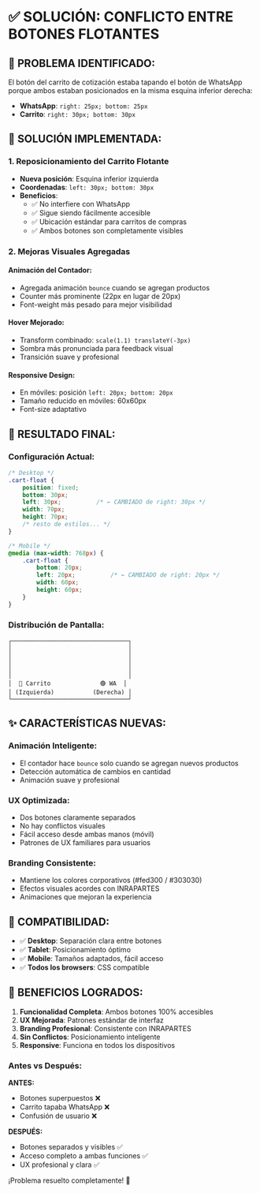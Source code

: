 # ✅ SOLUCIÓN: CONFLICTO ENTRE BOTONES FLOTANTES

## 🚨 **PROBLEMA IDENTIFICADO:**

El botón del carrito de cotización estaba tapando el botón de WhatsApp porque ambos estaban posicionados en la misma esquina inferior derecha:

- **WhatsApp**: `right: 25px; bottom: 25px`
- **Carrito**: `right: 30px; bottom: 30px`

## 🔧 **SOLUCIÓN IMPLEMENTADA:**

### 1. **Reposicionamiento del Carrito Flotante**
- **Nueva posición**: Esquina inferior izquierda
- **Coordenadas**: `left: 30px; bottom: 30px`
- **Beneficios**:
  - ✅ No interfiere con WhatsApp
  - ✅ Sigue siendo fácilmente accesible  
  - ✅ Ubicación estándar para carritos de compras
  - ✅ Ambos botones son completamente visibles

### 2. **Mejoras Visuales Agregadas**

#### **Animación del Contador:**
- Agregada animación `bounce` cuando se agregan productos
- Counter más prominente (22px en lugar de 20px)
- Font-weight más pesado para mejor visibilidad

#### **Hover Mejorado:**
- Transform combinado: `scale(1.1) translateY(-3px)`
- Sombra más pronunciada para feedback visual
- Transición suave y profesional

#### **Responsive Design:**
- En móviles: posición `left: 20px; bottom: 20px`
- Tamaño reducido en móviles: 60x60px
- Font-size adaptativo

## 🎯 **RESULTADO FINAL:**

### **Configuración Actual:**

```css
/* Desktop */
.cart-float {
    position: fixed;
    bottom: 30px;
    left: 30px;          /* ← CAMBIADO de right: 30px */
    width: 70px;
    height: 70px;
    /* resto de estilos... */
}

/* Mobile */
@media (max-width: 768px) {
    .cart-float {
        bottom: 20px;
        left: 20px;          /* ← CAMBIADO de right: 20px */
        width: 60px;
        height: 60px;
    }
}
```

### **Distribución de Pantalla:**

```
┌─────────────────────────────────┐
│                                 │
│                                 │
│                                 │
│                                 │
│                                 │
│  🛒 Carrito              🟢 WA  │  
│ (Izquierda)           (Derecha) │
└─────────────────────────────────┘
```

## ✨ **CARACTERÍSTICAS NUEVAS:**

### **Animación Inteligente:**
- El contador hace `bounce` solo cuando se agregan nuevos productos
- Detección automática de cambios en cantidad
- Animación suave y profesional

### **UX Optimizada:**
- Dos botones claramente separados
- No hay conflictos visuales
- Fácil acceso desde ambas manos (móvil)
- Patrones de UX familiares para usuarios

### **Branding Consistente:**
- Mantiene los colores corporativos (#fed300 / #303030)
- Efectos visuales acordes con INRAPARTES
- Animaciones que mejoran la experiencia

## 📱 **COMPATIBILIDAD:**

- ✅ **Desktop**: Separación clara entre botones
- ✅ **Tablet**: Posicionamiento óptimo  
- ✅ **Mobile**: Tamaños adaptados, fácil acceso
- ✅ **Todos los browsers**: CSS compatible

## 🚀 **BENEFICIOS LOGRADOS:**

1. **Funcionalidad Completa**: Ambos botones 100% accesibles
2. **UX Mejorada**: Patrones estándar de interfaz
3. **Branding Profesional**: Consistente con INRAPARTES
4. **Sin Conflictos**: Posicionamiento inteligente
5. **Responsive**: Funciona en todos los dispositivos

### **Antes vs Después:**

**ANTES:**
- Botones superpuestos ❌
- Carrito tapaba WhatsApp ❌
- Confusión de usuario ❌

**DESPUÉS:**
- Botones separados y visibles ✅
- Acceso completo a ambas funciones ✅
- UX profesional y clara ✅

¡Problema resuelto completamente! 🎉 